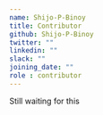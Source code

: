 ```yaml
---
name: Shijo-P-Binoy
title: Contributor
github: Shijo-P-Binoy
twitter: ""
linkedin: ""
slack: ""
joining_date: ""
role : contributor
---
```


Still waiting for this
